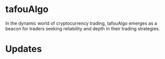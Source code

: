 # tafouAlgo
In the dynamic world of cryptocurrency trading, tafouAlgo emerges as a beacon for traders seeking reliability and depth in their trading strategies.
# Updates 

